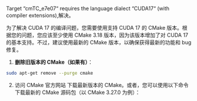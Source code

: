  Target “cmTC_e7e07“ requires the language dialect “CUDA17“ (with compiler extensions),解决。
 
为了解决 CUDA 17 的编译问题，您需要使用支持 CUDA 17 的 CMake 版本。根据您的问题，您应该至少使用 CMake 3.18 版本，因为该版本增加了对 CUDA 17 的基本支持。不过，建议使用最新的 CMake 版本，以确保获得最新的功能和 bug 修复。

1. **删除旧版本的 CMake（如果有）**：
```bash
sudo apt-get remove --purge cmake
```

2. 访问 CMake 官方网站 下载最新版本的 CMake。或者，您可以使用以下命令下载最新的 CMake 源码包（以 CMake 3.27.0 为例）：